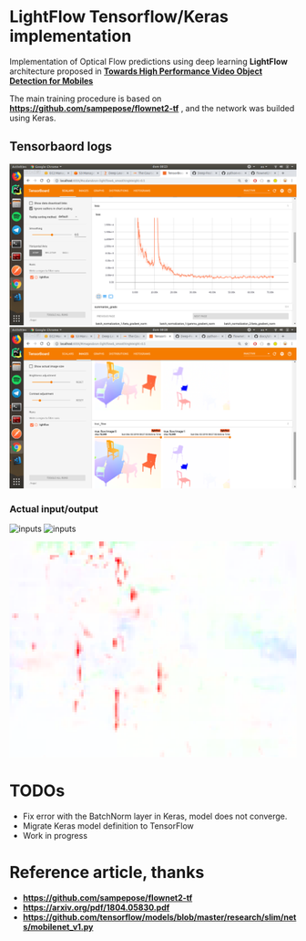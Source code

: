 # LightFlow Tensorflow/Keras implementation
Implementation of Optical Flow predictions using deep learning **LightFlow** architecture proposed in **[Towards High Performance Video Object Detection for Mobiles](https://arxiv.org/pdf/1804.05830.pdf)**

The main training procedure is based on **https://github.com/sampepose/flownet2-tf** , and the network was builded using Keras.

## Tensorbaord logs
![lightflow tensorboard Loss](/outputs/tensorboard.png?raw=true)
![lightflow tensorboard Val image](/outputs/output_val.png?raw=true)

### Actual input/output
![inputs](/data/samples/0img0.ppm?raw=true)
![inputs](/data/samples/0img1.ppm?raw=true)

![lightflow Actual output](/outputs/output.png?raw=true)


# TODOs
* Fix error with the BatchNorm layer in Keras, model does not converge.
* Migrate Keras model definition to TensorFlow
* Work in progress
# Reference article, thanks

* **https://github.com/sampepose/flownet2-tf**
* **https://arxiv.org/pdf/1804.05830.pdf**
* **https://github.com/tensorflow/models/blob/master/research/slim/nets/mobilenet_v1.py**